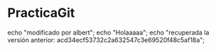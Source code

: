 # PracticaGit

echo "modificado por albert";
echo "Holaaaaa";
echo "recuperada la versión anterior: 
acd34ecf53732c2a632547c3e69520f48c5af18a";
